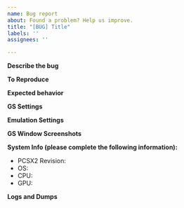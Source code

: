 ```yaml
---
name: Bug report
about: Found a problem? Help us improve.
title: "[BUG] Title"
labels: ''
assignees: ''

---
```


<!-- Important: Read First -->

<!-- Please do not make support requests on GitHub. -->
<!-- Our issue tracker is for tracking bugs and feature requests only. -->
<!-- If you need help configuring the emulator please make a request on our forums or contact us on discord. -->
<!-- If you are unsure, start with discord or the forums. -->

<!-- We only accept bug reports for the latest dev version. -->
<!-- Please try upgrading before making an issue. -->

<!-- Please make an effort to make sure your issue isn't already reported. -->

<!-- We are not accepting bug reports for PSX mode at this time. -->
<!-- If you are interested in helping contribute to PSX mode please do so on the forums. -->
<!-- Otherwise our recommendation is that you use a proper PSX emulator. -->

<!-- We do not accept issues relating to upscaling at this time. -->
<!-- We are aware of the various problems with upscaling. -->
<!-- The issue spans many games and having hundreds of issues for the same fundamental issues isn't particularly helpful. -->
<!-- There are several workarounds for graphical problems that come as a result of upscaling. -->
<!-- Please try your game at native resolution before creating an issue. -->
<!-- If your bug is the result of upscaling please use the forums or discord for assistance with various upscaling workarounds. -->
<!-- Additionally, the unofficial PCSX2 Wiki often lists various fixes for upscaling issues. -->

<!-- We are not accepting issues related to the libretro core. -->
<!-- The libretro core is being maintained separately at this time. -->

<!-- Please make sure your system meets our requirements for OS version, CPU and GPU. -->
<!-- We do not accept bug reports for unsupported operating systems. -->
<!-- Performance issues as a result of not meeting our hardware requirements are not valid. -->
<!-- Please read our known issues pages for AMD and Intel drivers. -->

<!-- Discord: https://discord.com/invite/TCz3t9k -->
<!-- Forums: https://forums.pcsx2.net/index.php -->
<!-- Wiki: https://wiki.pcsx2.net/Main_Page -->
<!-- System Requirements: https://github.com/PCSX2/pcsx2#system-requirements -->
<!-- Intel Drivers: https://github.com/PCSX2/pcsx2/wiki/OpenGL-and-Intel-GPUs-All-you-need-to-know -->
<!-- AMD Drivers: https://github.com/PCSX2/pcsx2/wiki/OpenGL-and-AMD-GPUs---All-you-need-to-know -->
<!-- PSX Emulators: https://emulation.gametechwiki.com/index.php/PlayStation_emulators -->
<!-- macOS Support: https://forums.pcsx2.net/Thread-Native-Mac-Testing-Build -->

**Describe the bug**
<!-- A clear and concise description of what the bug is. -->

**To Reproduce**
<!-- Steps to reproduce the behavior. -->

**Expected behavior**
<!-- A clear and concise description of what you expected to happen. -->

**GS Settings**
<!-- Any non-default settings for GS. -->
<!-- If you don't want to list them out, please provide screenshots of your configuration window (including hw hacks if enabled). -->

**Emulation Settings**
<!-- Any non-default core settings. -->
<!-- If you don't want to list them out, please provide screenshots of your configuration window. -->
<!-- Please note that the safe preset works for most games. -->
<!-- MTVU can have some compatibility issues so please disable it before making a report. -->
<!-- If you need to modify the settings manually because a game requires you to do so to work, please state that explicitly. -->

**GS Window Screenshots**
<!-- If your issue is graphical in nature and you think screenshots will help illustrate your issue, you may do that here. -->

**System Info (please complete the following information):**
 -   PCSX2 Revision: <!-- e.g. dev-525 -->
 -   OS: <!-- e.g. Windows 10 -->
 -   CPU: <!-- e.g. i5-7600 -->
 -   GPU: <!-- e.g. GTX 1070 -->

**Logs and Dumps**
<!-- Please feel free to attach any logs, block dumps, GSdump, etc here. -->
<!-- If your problem is graphical in nature it is highly recommended that you provide a GSdump. -->
<!-- GSdump Guide: https://forums.pcsx2.net/Thread-How-to-create-a-proper-GS-dump -->

